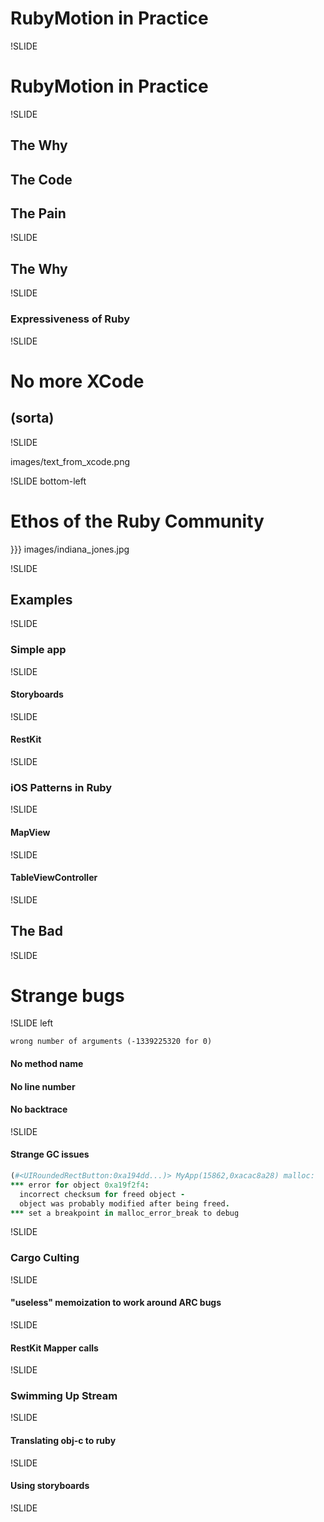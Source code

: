 # RubyMotion in Practice

!SLIDE

# RubyMotion in Practice

!SLIDE

## The Why
## The Code
## The Pain

!SLIDE

## The Why

!SLIDE

### Expressiveness of Ruby

!SLIDE

# No more XCode

## (sorta)

!SLIDE

images/text_from_xcode.png

!SLIDE bottom-left

# Ethos of the Ruby Community

}}} images/indiana_jones.jpg

!SLIDE

## Examples

!SLIDE

### Simple app

!SLIDE

#### Storyboards

!SLIDE

#### RestKit

!SLIDE

### iOS Patterns in Ruby

!SLIDE

#### MapView

!SLIDE

#### TableViewController

!SLIDE

## The Bad

!SLIDE

# Strange bugs

!SLIDE left

```
wrong number of arguments (-1339225320 for 0)
```

#### No method name
#### No line number
#### No backtrace

!SLIDE

#### Strange GC issues

``` ruby
(#<UIRoundedRectButton:0xa194dd...)> MyApp(15862,0xacac8a28) malloc:
*** error for object 0xa19f2f4: 
  incorrect checksum for freed object - 
  object was probably modified after being freed.
*** set a breakpoint in malloc_error_break to debug
```

!SLIDE

### Cargo Culting

!SLIDE

#### "useless" memoization to work around ARC bugs

!SLIDE

#### RestKit Mapper calls

!SLIDE

### Swimming Up Stream

!SLIDE

#### Translating obj-c to ruby

!SLIDE

#### Using storyboards

!SLIDE


